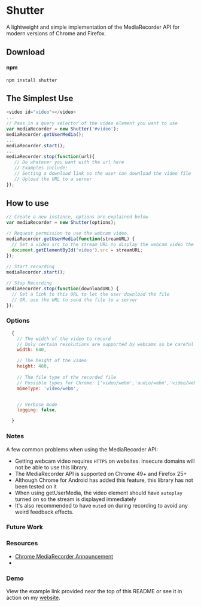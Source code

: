 # Shutter 

A lightweight and simple implementation of the MediaRecorder API for modern versions of Chrome and Firefox. 

## Download

#### npm
```
npm install shutter
```


## The Simplest Use

```js
<video id="video"></video>
...
// Pass in a query selector of the video element you want to use
var mediaRecorder = new Shutter('#video');
mediaRecorder.getUserMedia();
...
mediaRecorder.start();
...
mediaRecorder.stop(function(url){
   // Do whatever you want with the url here
   // Examples include:
   // Setting a download link so the user can download the video file
   // Upload the URL to a server
});

```



## How to use


``` js
// Create a new instance, options are explained below
var mediaRecorder = new Shutter(options);

// Request permission to use the webcam video.
mediaRecorder.getUserMedia(function(streamURL) {
  // Set a video src to the stream URL to display the webcam video the user
  document.getElementById('video').src = streamURL;
});
 
// Start recording
mediaRecorder.start();

// Stop Recording
mediaRecorder.stop(function(downloadURL) {
  // Set a link to this URL to let the user download the file
  // OR, use the URL to send the file to a server
});


```

### Options

```js
  {
    // The width of the video to record
    // Only certain resolutions are supported by webcams so be careful
    width: 640,

    // The height of the video
    height: 480,
    
    // The file type of the recorded file
    // Possible types for Chrome: ['video/webm','audio/webm','video/webm;codecs=vp8','video/webm;codecs=vp9'];
    mimeType: 'video/webm',


    // Verbose mode
    logging: false,

  }
```
 
### Notes

A few common problems when using the MediaRecorder API:

- Getting webcam video requires `HTTPS` on websites. Insecure domains will not be able to use this library.
- The MediaRecorder API is supported on Chrome 49+ and Firefox 25+
- Although Chrome for Android has added this feature, this library has not been tested on it
- When using getUserMedia, the video element should have `autoplay` turned on so the stream is displayed immediately
- It's also recommended to have `muted` on during recording to avoid any weird feedback effects.


### Future Work


### Resources

 - [Chrome MediaRecorder Announcement](https://developers.google.com/web/updates/2016/01/mediarecorder?hl=en)
 - 

### Demo
View the example link provided near the top of this README or see it in action on my
[website](http://www.connoratherton.com/walkway).